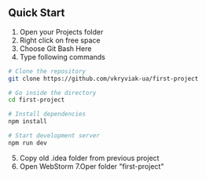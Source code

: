 ## Quick Start

1. Open your Projects folder
2. Right click on free space
3. Choose Git Bash Here
4. Type following commands

```bash
# Clone the repository
git clone https://github.com/vkryviak-ua/first-project

# Go inside the directory
cd first-project

# Install dependencies
npm install

# Start development server
npm run dev
```
5. Copy old .idea folder from previous project
6. Open WebStorm
7.Oper folder "first-project"
